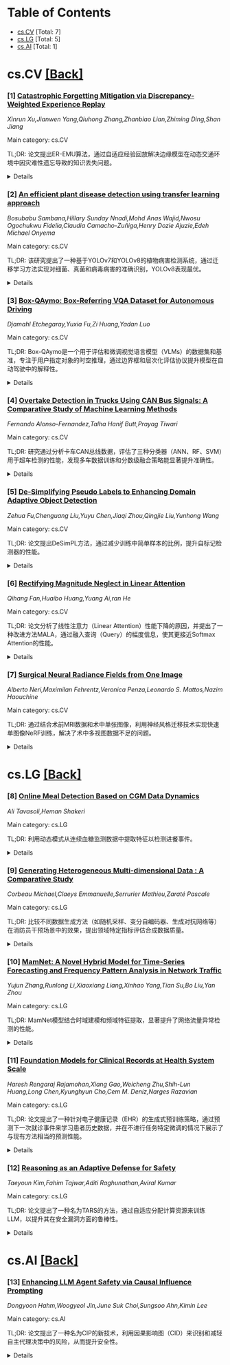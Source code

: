 <div id=toc></div>

# Table of Contents

- [cs.CV](#cs.CV) [Total: 7]
- [cs.LG](#cs.LG) [Total: 5]
- [cs.AI](#cs.AI) [Total: 1]


<div id='cs.CV'></div>

# cs.CV [[Back]](#toc)

### [1] [Catastrophic Forgetting Mitigation via Discrepancy-Weighted Experience Replay](https://arxiv.org/abs/2507.00042)
*Xinrun Xu,Jianwen Yang,Qiuhong Zhang,Zhanbiao Lian,Zhiming Ding,Shan Jiang*

Main category: cs.CV

TL;DR: 论文提出ER-EMU算法，通过自适应经验回放解决边缘模型在动态交通环境中因灾难性遗忘导致的知识丢失问题。


<details>
  <summary>Details</summary>
Motivation: 动态交通环境（如昼夜变化）中，边缘模型在适应新数据分布时会遗忘旧知识，现有方法无法高效利用历史数据。

Method: ER-EMU结合FIFO经验缓冲区和基于域距离度量的经验选择算法（DDM-ES），优先选择与当前域差异大的历史数据。

Result: 在Bellevue交通视频数据集上，ER-EMU显著提升了多种云边协作目标检测框架的性能。

Conclusion: ER-EMU通过优化历史数据选择和缓冲管理，有效缓解灾难性遗忘，提升模型适应性。

Abstract: Continually adapting edge models in cloud-edge collaborative object detection
for traffic monitoring suffers from catastrophic forgetting, where models lose
previously learned knowledge when adapting to new data distributions. This is
especially problematic in dynamic traffic environments characterised by
periodic variations (e.g., day/night, peak hours), where past knowledge remains
valuable. Existing approaches like experience replay and visual prompts offer
some mitigation, but struggle to effectively prioritize and leverage historical
data for optimal knowledge retention and adaptation. Specifically, simply
storing and replaying all historical data can be inefficient, while treating
all historical experiences as equally important overlooks their varying
relevance to the current domain. This paper proposes ER-EMU, an edge model
update algorithm based on adaptive experience replay, to address these
limitations. ER-EMU utilizes a limited-size experience buffer managed using a
First-In-First-Out (FIFO) principle, and a novel Domain Distance Metric-based
Experience Selection (DDM-ES) algorithm. DDM-ES employs the multi-kernel
maximum mean discrepancy (MK-MMD) to quantify the dissimilarity between target
domains, prioritizing the selection of historical data that is most dissimilar
to the current target domain. This ensures training diversity and facilitates
the retention of knowledge from a wider range of past experiences, while also
preventing overfitting to the new domain. The experience buffer is also updated
using a simple random sampling strategy to maintain a balanced representation
of previous domains. Experiments on the Bellevue traffic video dataset,
involving repeated day/night cycles, demonstrate that ER-EMU consistently
improves the performance of several state-of-the-art cloud-edge collaborative
object detection frameworks.

</details>


### [2] [An efficient plant disease detection using transfer learning approach](https://arxiv.org/abs/2507.00070)
*Bosubabu Sambana,Hillary Sunday Nnadi,Mohd Anas Wajid,Nwosu Ogochukwu Fidelia,Claudia Camacho-Zuñiga,Henry Dozie Ajuzie,Edeh Michael Onyema*

Main category: cs.CV

TL;DR: 该研究提出了一种基于YOLOv7和YOLOv8的植物病害检测系统，通过迁移学习方法实现对细菌、真菌和病毒病害的准确识别，YOLOv8表现最优。


<details>
  <summary>Details</summary>
Motivation: 植物病害对农业造成严重影响，早期检测至关重要，技术发展为自动化监测提供了可能。

Method: 使用YOLOv7和YOLOv8模型，通过迁移学习对植物叶片图像数据集进行微调，检测多种病害。

Result: 模型性能指标（mAP、F1-score、Precision、Recall）分别为91.05、89.40、91.22和87.66，YOLOv8表现最佳。

Conclusion: 该系统为植物病害早期检测提供了高效、可扩展的自动化解决方案，有助于提高作物产量和可持续农业。

Abstract: Plant diseases pose significant challenges to farmers and the agricultural
sector at large. However, early detection of plant diseases is crucial to
mitigating their effects and preventing widespread damage, as outbreaks can
severely impact the productivity and quality of crops. With advancements in
technology, there are increasing opportunities for automating the monitoring
and detection of disease outbreaks in plants. This study proposed a system
designed to identify and monitor plant diseases using a transfer learning
approach. Specifically, the study utilizes YOLOv7 and YOLOv8, two
state-ofthe-art models in the field of object detection. By fine-tuning these
models on a dataset of plant leaf images, the system is able to accurately
detect the presence of Bacteria, Fungi and Viral diseases such as Powdery
Mildew, Angular Leaf Spot, Early blight and Tomato mosaic virus. The model's
performance was evaluated using several metrics, including mean Average
Precision (mAP), F1-score, Precision, and Recall, yielding values of 91.05,
89.40, 91.22, and 87.66, respectively. The result demonstrates the superior
effectiveness and efficiency of YOLOv8 compared to other object detection
methods, highlighting its potential for use in modern agricultural practices.
The approach provides a scalable, automated solution for early any plant
disease detection, contributing to enhanced crop yield, reduced reliance on
manual monitoring, and supporting sustainable agricultural practices.

</details>


### [3] [Box-QAymo: Box-Referring VQA Dataset for Autonomous Driving](https://arxiv.org/abs/2507.00525)
*Djamahl Etchegaray,Yuxia Fu,Zi Huang,Yadan Luo*

Main category: cs.CV

TL;DR: Box-QAymo是一个用于评估和微调视觉语言模型（VLMs）的数据集和基准，专注于用户指定对象的时空推理，通过边界框和层次化评估协议提升模型在自动驾驶中的解释性。


<details>
  <summary>Details</summary>
Motivation: 现有驾驶导向的VQA数据集局限于全场景描述或路径点预测，无法评估VLMs对局部用户驱动查询的响应能力，因此需要更贴近真实场景的数据集。

Method: 引入Box-QAymo数据集，用户通过绘制边界框表达意图，采用层次化评估协议，包括基础能力测试、属性预测、运动理解和时空推理。

Result: 当前VLMs在感知问题上的表现存在显著局限性，揭示了与现实世界性能的差距。

Conclusion: Box-QAymo为开发更鲁棒和可解释的自动驾驶系统奠定了基础，支持真实条件下的用户交互。

Abstract: Interpretable communication is essential for safe and trustworthy autonomous
driving, yet current vision-language models (VLMs) often operate under
idealized assumptions and struggle to capture user intent in real-world
scenarios. Existing driving-oriented VQA datasets are limited to full-scene
descriptions or waypoint prediction, preventing the assessment of whether VLMs
can respond to localized user-driven queries. We introduce Box-QAymo, a
box-referring dataset and benchmark designed to both evaluate and finetune VLMs
on spatial and temporal reasoning over user-specified objects. Users express
intent by drawing bounding boxes, offering a fast and intuitive interface for
focused queries in complex scenes. Specifically, we propose a hierarchical
evaluation protocol that begins with binary sanity-check questions to assess
basic model capacities, and progresses to (1) attribute prediction for
box-referred objects, (2) motion understanding of target instances, and (3)
spatiotemporal motion reasoning over inter-object dynamics across frames. To
support this, we crowd-sourced fine-grained object classes and visual
attributes that reflect the complexity drivers encounter, and extract object
trajectories to construct temporally grounded QA pairs. Rigorous quality
control through negative sampling, temporal consistency checks, and
difficulty-aware balancing guarantee dataset robustness and diversity. Our
comprehensive evaluation reveals significant limitations in current VLMs when
queried about perception questions, highlighting the gap in achieving
real-world performance. This work provides a foundation for developing more
robust and interpretable autonomous driving systems that can communicate
effectively with users under real-world conditions. Project page and dataset
are available at https://djamahl99.github.io/qaymo-pages/.

</details>


### [4] [Overtake Detection in Trucks Using CAN Bus Signals: A Comparative Study of Machine Learning Methods](https://arxiv.org/abs/2507.00593)
*Fernando Alonso-Fernandez,Talha Hanif Butt,Prayag Tiwari*

Main category: cs.CV

TL;DR: 研究通过分析卡车CAN总线数据，评估了三种分类器（ANN、RF、SVM）用于超车检测的性能，发现多车数据训练和分数级融合策略能显著提升准确性。


<details>
  <summary>Details</summary>
Motivation: 卡车安全超车对防止事故和交通效率至关重要，ADAS需要准确预测超车行为以做出及时决策。

Method: 使用Volvo提供的五辆卡车CAN总线数据，评估ANN、RF和SVM三种分类器，并分析不同预处理配置对性能的影响。

Result: 多车数据训练提升泛化能力，分数级融合策略在多数情况下表现最佳，最终实现TNR=93%和TPR=86.5%的准确率。

Conclusion: 研究强调了数据多样性和多车训练的重要性，为ADAS超车检测提供了有效方法。

Abstract: Safe overtaking manoeuvres in trucks are vital for preventing accidents and
ensuring efficient traffic flow. Accurate prediction of such manoeuvres is
essential for Advanced Driver Assistance Systems (ADAS) to make timely and
informed decisions. In this study, we focus on overtake detection using
Controller Area Network (CAN) bus data collected from five in-service trucks
provided by the Volvo Group. We evaluate three common classifiers for vehicle
manoeuvre detection, Artificial Neural Networks (ANN), Random Forest (RF), and
Support Vector Machines (SVM), and analyse how different preprocessing
configurations affect performance. We find that variability in traffic
conditions strongly influences the signal patterns, particularly in the
no-overtake class, affecting classification performance if training data lacks
adequate diversity. Since the data were collected under unconstrained,
real-world conditions, class diversity cannot be guaranteed a priori. However,
training with data from multiple vehicles improves generalisation and reduces
condition-specific bias. Our pertruck analysis also reveals that classification
accuracy, especially for overtakes, depends on the amount of training data per
vehicle. To address this, we apply a score-level fusion strategy, which yields
the best per-truck performance across most cases. Overall, we achieve an
accuracy via fusion of TNR=93% (True Negative Rate) and TPR=86.5% (True
Positive Rate). This research has been part of the BIG FUN project, which
explores how Artificial Intelligence can be applied to logged vehicle data to
understand and predict driver behaviour, particularly in relation to Camera
Monitor Systems (CMS), being introduced as digital replacements for traditional
exterior mirrors.

</details>


### [5] [De-Simplifying Pseudo Labels to Enhancing Domain Adaptive Object Detection](https://arxiv.org/abs/2507.00608)
*Zehua Fu,Chenguang Liu,Yuyu Chen,Jiaqi Zhou,Qingjie Liu,Yunhong Wang*

Main category: cs.CV

TL;DR: 论文提出DeSimPL方法，通过减少训练中简单样本的比例，提升自标记检测器的性能。


<details>
  <summary>Details</summary>
Motivation: 交通场景中目标检测需要大量标注数据，无监督域适应（UDA）成为研究热点。自标记方法虽简单高效，但性能不及域对齐方法，原因是训练中简单样本比例过高（简单标签偏差）。

Method: 提出DeSimPL方法，利用实例级记忆库更新伪标签，并引入对抗样本增加样本多样性，同时采用自适应加权损失避免后期训练中伪标签的误报问题。

Result: 实验表明，DeSimPL显著减少简单样本比例，提升自标记检测器性能，并在四个基准测试中验证了其有效性。

Conclusion: DeSimPL通过解决简单标签偏差问题，显著提升了自标记检测器的性能，为UDA目标检测提供了新思路。

Abstract: Despite its significant success, object detection in traffic and
transportation scenarios requires time-consuming and laborious efforts in
acquiring high-quality labeled data. Therefore, Unsupervised Domain Adaptation
(UDA) for object detection has recently gained increasing research attention.
UDA for object detection has been dominated by domain alignment methods, which
achieve top performance. Recently, self-labeling methods have gained popularity
due to their simplicity and efficiency. In this paper, we investigate the
limitations that prevent self-labeling detectors from achieving commensurate
performance with domain alignment methods. Specifically, we identify the high
proportion of simple samples during training, i.e., the simple-label bias, as
the central cause. We propose a novel approach called De-Simplifying Pseudo
Labels (DeSimPL) to mitigate the issue. DeSimPL utilizes an instance-level
memory bank to implement an innovative pseudo label updating strategy. Then,
adversarial samples are introduced during training to enhance the proportion.
Furthermore, we propose an adaptive weighted loss to avoid the model suffering
from an abundance of false positive pseudo labels in the late training period.
Experimental results demonstrate that DeSimPL effectively reduces the
proportion of simple samples during training, leading to a significant
performance improvement for self-labeling detectors. Extensive experiments
conducted on four benchmarks validate our analysis and conclusions.

</details>


### [6] [Rectifying Magnitude Neglect in Linear Attention](https://arxiv.org/abs/2507.00698)
*Qihang Fan,Huaibo Huang,Yuang Ai,ran He*

Main category: cs.CV

TL;DR: 论文分析了线性注意力（Linear Attention）性能下降的原因，并提出了一种改进方法MALA，通过融入查询（Query）的幅度信息，使其更接近Softmax Attention的性能。


<details>
  <summary>Details</summary>
Motivation: 线性注意力虽然复杂度低，但性能显著低于Softmax Attention。研究发现其忽略了查询的幅度信息，导致注意力分布无法动态适应。

Method: 提出Magnitude-Aware Linear Attention (MALA)，在线性注意力中融入查询的幅度信息，使其分布更接近Softmax Attention。

Result: MALA在图像分类、目标检测、自然语言处理等多个任务中表现优异。

Conclusion: MALA通过改进线性注意力的计算方式，显著提升了性能，同时保持了线性复杂度。

Abstract: As the core operator of Transformers, Softmax Attention exhibits excellent
global modeling capabilities. However, its quadratic complexity limits its
applicability to vision tasks. In contrast, Linear Attention shares a similar
formulation with Softmax Attention while achieving linear complexity, enabling
efficient global information modeling. Nevertheless, Linear Attention suffers
from a significant performance degradation compared to standard Softmax
Attention. In this paper, we analyze the underlying causes of this issue based
on the formulation of Linear Attention. We find that, unlike Softmax Attention,
Linear Attention entirely disregards the magnitude information of the Query.
This prevents the attention score distribution from dynamically adapting as the
Query scales. As a result, despite its structural similarity to Softmax
Attention, Linear Attention exhibits a significantly different attention score
distribution. Based on this observation, we propose Magnitude-Aware Linear
Attention (MALA), which modifies the computation of Linear Attention to fully
incorporate the Query's magnitude. This adjustment allows MALA to generate an
attention score distribution that closely resembles Softmax Attention while
exhibiting a more well-balanced structure. We evaluate the effectiveness of
MALA on multiple tasks, including image classification, object detection,
instance segmentation, semantic segmentation, natural language processing,
speech recognition, and image generation. Our MALA achieves strong results on
all of these tasks. Code will be available at https://github.com/qhfan/MALA

</details>


### [7] [Surgical Neural Radiance Fields from One Image](https://arxiv.org/abs/2507.00969)
*Alberto Neri,Maximilan Fehrentz,Veronica Penza,Leonardo S. Mattos,Nazim Haouchine*

Main category: cs.CV

TL;DR: 通过结合术前MRI数据和术中单张图像，利用神经风格迁移技术实现快速单图像NeRF训练，解决了术中多视图数据不足的问题。


<details>
  <summary>Details</summary>
Motivation: NeRF在术中场景中因多视图数据需求受限，本研究旨在利用单张术中图像和术前数据实现高效训练。

Method: 利用术前MRI数据定义相机视角，通过神经风格迁移（结合WTC2和STROTSS）将术中图像风格迁移至训练集，实现快速单图像NeRF训练。

Result: 在四个神经外科案例中验证，与真实手术显微镜图像训练的NeRF模型相比，重建保真度和风格对齐度高。

Conclusion: 证明了单图像NeRF训练在手术场景中的可行性，克服了传统多视图方法的限制。

Abstract: Purpose: Neural Radiance Fields (NeRF) offer exceptional capabilities for 3D
reconstruction and view synthesis, yet their reliance on extensive multi-view
data limits their application in surgical intraoperative settings where only
limited data is available. In particular, collecting such extensive data
intraoperatively is impractical due to time constraints. This work addresses
this challenge by leveraging a single intraoperative image and preoperative
data to train NeRF efficiently for surgical scenarios.
  Methods: We leverage preoperative MRI data to define the set of camera
viewpoints and images needed for robust and unobstructed training.
Intraoperatively, the appearance of the surgical image is transferred to the
pre-constructed training set through neural style transfer, specifically
combining WTC2 and STROTSS to prevent over-stylization. This process enables
the creation of a dataset for instant and fast single-image NeRF training.
  Results: The method is evaluated with four clinical neurosurgical cases.
Quantitative comparisons to NeRF models trained on real surgical microscope
images demonstrate strong synthesis agreement, with similarity metrics
indicating high reconstruction fidelity and stylistic alignment. When compared
with ground truth, our method demonstrates high structural similarity,
confirming good reconstruction quality and texture preservation.
  Conclusion: Our approach demonstrates the feasibility of single-image NeRF
training in surgical settings, overcoming the limitations of traditional
multi-view methods.

</details>


<div id='cs.LG'></div>

# cs.LG [[Back]](#toc)

### [8] [Online Meal Detection Based on CGM Data Dynamics](https://arxiv.org/abs/2507.00080)
*Ali Tavasoli,Heman Shakeri*

Main category: cs.LG

TL;DR: 利用动态模式从连续血糖监测数据中提取特征以检测进餐事件。


<details>
  <summary>Details</summary>
Motivation: 传统方法在进餐事件检测中准确性和可解释性不足，需改进。

Method: 通过动态模式捕捉血糖变异性，识别与进餐相关的模式和异常。

Result: 提高了进餐检测的准确性，增强了血糖动态的可解释性。

Conclusion: 该方法优于传统方法，适用于多样化数据集和实际应用。

Abstract: We utilize dynamical modes as features derived from Continuous Glucose
Monitoring (CGM) data to detect meal events. By leveraging the inherent
properties of underlying dynamics, these modes capture key aspects of glucose
variability, enabling the identification of patterns and anomalies associated
with meal consumption. This approach not only improves the accuracy of meal
detection but also enhances the interpretability of the underlying glucose
dynamics. By focusing on dynamical features, our method provides a robust
framework for feature extraction, facilitating generalization across diverse
datasets and ensuring reliable performance in real-world applications. The
proposed technique offers significant advantages over traditional approaches,
improving detection accuracy,

</details>


### [9] [Generating Heterogeneous Multi-dimensional Data : A Comparative Study](https://arxiv.org/abs/2507.00090)
*Corbeau Michael,Claeys Emmanuelle,Serrurier Mathieu,Zaraté Pascale*

Main category: cs.LG

TL;DR: 比较不同数据生成方法（如随机采样、变分自编码器、生成对抗网络等）在消防员干预场景中的效果，提出领域特定指标评估合成数据质量。


<details>
  <summary>Details</summary>
Motivation: 优化消防员资源分配需依赖模拟场景，传统评估指标难以满足合成数据的复杂需求。

Method: 比较多种数据生成方法，结合领域特定指标（如响应时间分布、时空分布）和标准指标（如Wasserstein距离）评估数据质量。

Result: 发现数据分布高度不平衡且非高斯分布，增加了数据生成的复杂性。

Conclusion: 领域特定指标能更有效评估合成数据的实用性和相关性。

Abstract: Allocation of personnel and material resources is highly sensible in the case
of firefighter interventions. This allocation relies on simulations to
experiment with various scenarios. The main objective of this allocation is the
global optimization of the firefighters response. Data generation is then
mandatory to study various scenarios In this study, we propose to compare
different data generation methods. Methods such as Random Sampling, Tabular
Variational Autoencoders, standard Generative Adversarial Networks, Conditional
Tabular Generative Adversarial Networks and Diffusion Probabilistic Models are
examined to ascertain their efficacy in capturing the intricacies of
firefighter interventions. Traditional evaluation metrics often fall short in
capturing the nuanced requirements of synthetic datasets for real-world
scenarios. To address this gap, an evaluation of synthetic data quality is
conducted using a combination of domain-specific metrics tailored to the
firefighting domain and standard measures such as the Wasserstein distance.
Domain-specific metrics include response time distribution, spatial-temporal
distribution of interventions, and accidents representation. These metrics are
designed to assess data variability, the preservation of fine and complex
correlations and anomalies such as event with a very low occurrence, the
conformity with the initial statistical distribution and the operational
relevance of the synthetic data. The distribution has the particularity of
being highly unbalanced, none of the variables following a Gaussian
distribution, adding complexity to the data generation process.

</details>


### [10] [MamNet: A Novel Hybrid Model for Time-Series Forecasting and Frequency Pattern Analysis in Network Traffic](https://arxiv.org/abs/2507.00304)
*Yujun Zhang,Runlong Li,Xiaoxiang Liang,Xinhao Yang,Tian Su,Bo Liu,Yan Zhou*

Main category: cs.LG

TL;DR: MamNet模型结合时域建模和频域特征提取，显著提升了网络流量异常检测的性能。


<details>
  <summary>Details</summary>
Motivation: 网络流量异常波动可能预示安全威胁或系统故障，需高效预测与检测方法保障网络安全。

Method: MamNet通过Mamba模块（时域建模）和傅里叶变换（频域特征提取）捕捉流量长期依赖与周期性波动，融合多尺度信息增强异常检测能力。

Result: 在UNSW-NB15和CAIDA数据集上，MamNet在准确率、召回率和F1-Score上优于主流模型，复杂流量和长期趋势检测性能提升2%-4%。

Conclusion: MamNet能有效捕获多时间尺度的流量异常，适用于网络安全与流量管理。未来可通过引入外部事件信息进一步优化模型。

Abstract: The abnormal fluctuations in network traffic may indicate potential security
threats or system failures. Therefore, efficient network traffic prediction and
anomaly detection methods are crucial for network security and traffic
management. This paper proposes a novel network traffic prediction and anomaly
detection model, MamNet, which integrates time-domain modeling and
frequency-domain feature extraction. The model first captures the long-term
dependencies of network traffic through the Mamba module (time-domain
modeling), and then identifies periodic fluctuations in the traffic using
Fourier Transform (frequency-domain feature extraction). In the feature fusion
layer, multi-scale information is integrated to enhance the model's ability to
detect network traffic anomalies. Experiments conducted on the UNSW-NB15 and
CAIDA datasets demonstrate that MamNet outperforms several recent mainstream
models in terms of accuracy, recall, and F1-Score. Specifically, it achieves an
improvement of approximately 2% to 4% in detection performance for complex
traffic patterns and long-term trend detection. The results indicate that
MamNet effectively captures anomalies in network traffic across different time
scales and is suitable for anomaly detection tasks in network security and
traffic management. Future work could further optimize the model structure by
incorporating external network event information, thereby improving the model's
adaptability and stability in complex network environments.

</details>


### [11] [Foundation Models for Clinical Records at Health System Scale](https://arxiv.org/abs/2507.00574)
*Haresh Rengaraj Rajamohan,Xiang Gao,Weicheng Zhu,Shih-Lun Huang,Long Chen,Kyunghyun Cho,Cem M. Deniz,Narges Razavian*

Main category: cs.LG

TL;DR: 论文提出了一种针对电子健康记录（EHR）的生成式预训练策略，通过预测下一次就诊事件来学习患者历史数据，并在不进行任务特定微调的情况下展示了与现有方法相当的预测性能。


<details>
  <summary>Details</summary>
Motivation: 大规模预训练在语言和其他数据类型中取得了成功，但在医疗健康领域的结构化EHR数据中潜力尚未充分挖掘。

Method: 采用基于下一次就诊事件预测的自回归生成模型，处理异构数据类型的联合预测，并引入对重复事件的预测正则化。

Result: 模型在零样本预测中，对痴呆和膝关节骨关节炎的发病率预测表现与完全微调的Transformer基线相当。

Conclusion: 该策略能够捕捉复杂的临床依赖关系，无需昂贵的任务特定微调，为EHR数据的预训练提供了新思路。

Abstract: Large-scale pretraining has transformed modeling of language and other data
types, but its potential remains underexplored in healthcare with structured
electronic health records (EHRs). We present a novel generative pretraining
strategy for sequential EHR data using next-visit event prediction. Our model
learns to autoregressively generate various tokenized clinical events for the
next visit based on patient history and inherently handles the joint prediction
of heterogeneous data types. Additionally, we introduce regularization on
predicting repeated events and highlight a key pitfall in EHR-based foundation
model evaluations: repeated event tokens can inflate performance metrics when
new onsets are not distinguished from subsequent occurrences. Our model is
evaluated via zero-shot prediction for forecasting dementia and knee
osteoarthritis incidence within 2 and 5 years, and the model performance rivals
a fully fine-tuned masked pretrained Transformer baseline, demonstrating that
our approach captures complex clinical dependencies without requiring costly
task-specific fine-tuning.

</details>


### [12] [Reasoning as an Adaptive Defense for Safety](https://arxiv.org/abs/2507.00971)
*Taeyoun Kim,Fahim Tajwar,Aditi Raghunathan,Aviral Kumar*

Main category: cs.LG

TL;DR: 论文提出了一种名为TARS的方法，通过自适应分配计算资源来训练LLM，以提升其在安全漏洞方面的鲁棒性。


<details>
  <summary>Details</summary>
Motivation: 研究如何利用自适应推理方法提升LLM在安全领域的表现，并验证其有效性。

Method: 采用强化学习（RL）方法，结合链式思维追踪和平衡安全与任务完成的奖励信号，设计TARS训练框架。

Result: TARS训练的模型在模糊查询上分配更多计算资源，实现了更好的安全性与拒绝平衡，并提升了对抗攻击的鲁棒性。

Conclusion: TARS为训练LLM抵御越狱和有害请求提供了一种有效的开放方法。

Abstract: Reasoning methods that adaptively allocate test-time compute have advanced
LLM performance on easy to verify domains such as math and code. In this work,
we study how to utilize this approach to train models that exhibit a degree of
robustness to safety vulnerabilities, and show that doing so can provide
benefits. We build a recipe called $\textit{TARS}$ (Training Adaptive Reasoners
for Safety), a reinforcement learning (RL) approach that trains models to
reason about safety using chain-of-thought traces and a reward signal that
balances safety with task completion. To build TARS, we identify three critical
design choices: (1) a "lightweight" warmstart SFT stage, (2) a mix of harmful,
harmless, and ambiguous prompts to prevent shortcut behaviors such as too many
refusals, and (3) a reward function to prevent degeneration of reasoning
capabilities during training. Models trained with TARS exhibit adaptive
behaviors by spending more compute on ambiguous queries, leading to better
safety-refusal trade-offs. They also internally learn to better distinguish
between safe and unsafe prompts and attain greater robustness to both white-box
(e.g., GCG) and black-box attacks (e.g., PAIR). Overall, our work provides an
effective, open recipe for training LLMs against jailbreaks and harmful
requests by reasoning per prompt.

</details>


<div id='cs.AI'></div>

# cs.AI [[Back]](#toc)

### [13] [Enhancing LLM Agent Safety via Causal Influence Prompting](https://arxiv.org/abs/2507.00979)
*Dongyoon Hahm,Woogyeol Jin,June Suk Choi,Sungsoo Ahn,Kimin Lee*

Main category: cs.AI

TL;DR: 论文提出了一种名为CIP的新技术，利用因果影响图（CID）来识别和减轻自主代理决策中的风险，从而提升安全性。


<details>
  <summary>Details</summary>
Motivation: 随着基于大语言模型（LLM）的自主代理在辅助任务中展现潜力，确保其行为安全可靠变得至关重要，以避免意外后果。

Method: 方法包括三个步骤：1）基于任务规范初始化CID以描述决策过程；2）利用CID指导代理与环境交互；3）根据观察到的行为和结果迭代优化CID。

Result: 实验结果表明，该方法在代码执行和移动设备控制任务中显著提升了安全性。

Conclusion: CIP通过结构化因果关系表示，有效增强了自主代理的安全性，为未来研究提供了实用框架。

Abstract: As autonomous agents powered by large language models (LLMs) continue to
demonstrate potential across various assistive tasks, ensuring their safe and
reliable behavior is crucial for preventing unintended consequences. In this
work, we introduce CIP, a novel technique that leverages causal influence
diagrams (CIDs) to identify and mitigate risks arising from agent
decision-making. CIDs provide a structured representation of cause-and-effect
relationships, enabling agents to anticipate harmful outcomes and make safer
decisions. Our approach consists of three key steps: (1) initializing a CID
based on task specifications to outline the decision-making process, (2)
guiding agent interactions with the environment using the CID, and (3)
iteratively refining the CID based on observed behaviors and outcomes.
Experimental results demonstrate that our method effectively enhances safety in
both code execution and mobile device control tasks.

</details>
